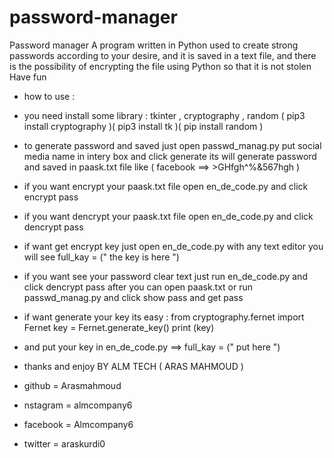 # password-manager

Password manager A program written in Python used to create strong passwords according to your desire, and it is saved in a text file, and there is the possibility of encrypting the file using Python so that it is not stolen Have fun


- how to use :
- you need install some library : tkinter , cryptography , random  ( pip3 install cryptography )( pip3 install tk )( pip install random )
- to generate password and saved just open passwd_manag.py put social media name in intery box
 and click generate its will generate password and saved in paask.txt file like ( facebook ==> >GHfgh^%&567hgh )
- if you want encrypt your paask.txt file open en_de_code.py and click encrypt pass
- if you want dencrypt your paask.txt file open en_de_code.py and click dencrypt pass
- if want get encrypt key just open en_de_code.py with any text editor you will see full_kay = (" the key is here ")
- if you want see your password clear text just run en_de_code.py and click dencrypt pass after you can open paask.txt or run passwd_manag.py and click show pass and get pass 

- if want generate your key its easy :
             from cryptography.fernet import Fernet
             key = Fernet.generate_key()
             print (key)
             
- and put your key in en_de_code.py ==> full_kay = (" put here  ") 


- thanks and enjoy BY ALM TECH ( ARAS MAHMOUD )
- github = Arasmahmoud
- nstagram = almcompany6
- facebook = Almcompany6
- twitter = araskurdi0
